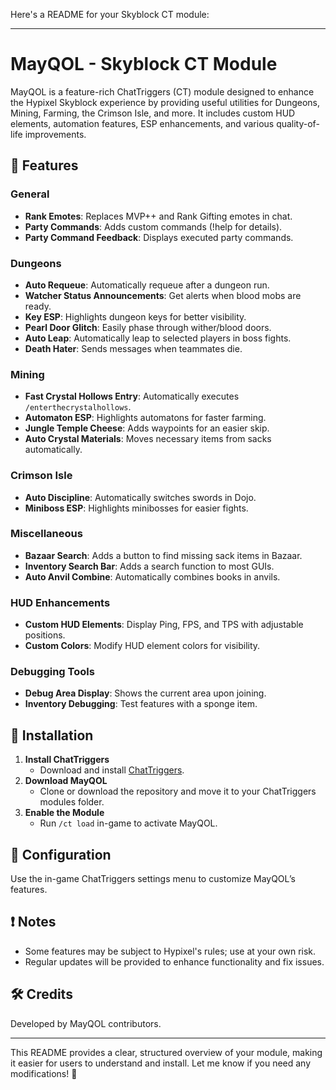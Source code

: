 Here's a README for your Skyblock CT module:

---

# MayQOL - Skyblock CT Module  

MayQOL is a feature-rich ChatTriggers (CT) module designed to enhance the Hypixel Skyblock experience by providing useful utilities for Dungeons, Mining, Farming, the Crimson Isle, and more. It includes custom HUD elements, automation features, ESP enhancements, and various quality-of-life improvements.

## 📌 Features  

### **General**  
- **Rank Emotes**: Replaces MVP++ and Rank Gifting emotes in chat.  
- **Party Commands**: Adds custom commands (!help for details).  
- **Party Command Feedback**: Displays executed party commands.  

### **Dungeons**  
- **Auto Requeue**: Automatically requeue after a dungeon run.  
- **Watcher Status Announcements**: Get alerts when blood mobs are ready.  
- **Key ESP**: Highlights dungeon keys for better visibility.  
- **Pearl Door Glitch**: Easily phase through wither/blood doors.  
- **Auto Leap**: Automatically leap to selected players in boss fights.  
- **Death Hater**: Sends messages when teammates die.  

### **Mining**  
- **Fast Crystal Hollows Entry**: Automatically executes `/enterthecrystalhollows`.  
- **Automaton ESP**: Highlights automatons for faster farming.  
- **Jungle Temple Cheese**: Adds waypoints for an easier skip.  
- **Auto Crystal Materials**: Moves necessary items from sacks automatically.  

### **Crimson Isle**  
- **Auto Discipline**: Automatically switches swords in Dojo.  
- **Miniboss ESP**: Highlights minibosses for easier fights.  

### **Miscellaneous**  
- **Bazaar Search**: Adds a button to find missing sack items in Bazaar.  
- **Inventory Search Bar**: Adds a search function to most GUIs.  
- **Auto Anvil Combine**: Automatically combines books in anvils.  

### **HUD Enhancements**  
- **Custom HUD Elements**: Display Ping, FPS, and TPS with adjustable positions.  
- **Custom Colors**: Modify HUD element colors for visibility.  

### **Debugging Tools**  
- **Debug Area Display**: Shows the current area upon joining.  
- **Inventory Debugging**: Test features with a sponge item.  

## 🔧 Installation  

1. **Install ChatTriggers**  
   - Download and install [ChatTriggers](https://www.chattriggers.com/).  
2. **Download MayQOL**  
   - Clone or download the repository and move it to your ChatTriggers modules folder.  
3. **Enable the Module**  
   - Run `/ct load` in-game to activate MayQOL.  

## 📜 Configuration  

Use the in-game ChatTriggers settings menu to customize MayQOL’s features.  

## ❗ Notes  

- Some features may be subject to Hypixel's rules; use at your own risk.  
- Regular updates will be provided to enhance functionality and fix issues.  

## 🛠️ Credits  

Developed by MayQOL contributors.  

---

This README provides a clear, structured overview of your module, making it easier for users to understand and install. Let me know if you need any modifications! 🚀
